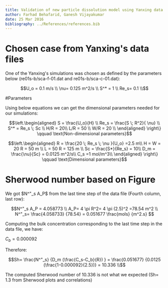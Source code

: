 ```yaml
---
title: Validation of new particle dissolution model using Yanxing data
author: Farhad Behafarid, Ganesh Vijayakumar
date: 25 Mar 2016
bibliography: ../References/references.bib
---
```




# Chosen case from Yanxing's data files
One of the Yanxing's simulations was chosen as defined by the parameters below (re01s-b/sca-f-01.dat and re01s-b/sca-c-01.dat):

~~~math
U_o = 0.1 m/s \\
\nu= 0.125 m^2/s \\
S^* = 1 \\
Re_s= 0.1 \\
~~~

<!---
The output plots are presented in Figures below

#### Figure: {#Chhosen-Case-Scalar}
![Sc=10](./yanxingSphereData/re01s-b/scalar_Both_Re01_Sc10.png){width=50%}
Caption: Total scalar released form Yanxing data 

#### Figure: {#Chhosen-Case-Flux}
![Sc=10](./yanxingSphereData/re01s-b/Scalar_Release_At_each_Timestep_SC10_REs01_25_Mar_16_Farhad.png){width=50%}
Caption: $q^"A$  from Yanxing data

#### Figure: {#Chhosen-Case-Cb}
![Sc=10](./yanxingSphereData/re01s-b/Cb_over_Cs_Re01_Sc10.png){width=50%}
Caption: $C_b/C_s$ based on Yanxing data 
--->




#Parameters

Using below equations we can get the dimensional parameters needed for our simulations:

~~~math
\left.\begin{aligned}
S    = \frac{U_o}{H} \\
Re_s = \frac{S \; R^2}{ \nu} \\
S^*  = Re_s \; Sc \\
H/R = 20\\
L/R = 50 \\
W/R = 20 \\
\end{aligned}
\right\}
\qquad \text{Non-dimensional parameters}
~~~


~~~math
\left.\begin{aligned}
R   = \frac{20 \; Re_s \; \nu }{U_o} =2.5 m\\
H = W = 20 R = 50 m  \\
L = 50 R = 125 m \\
Sc  = \frac{S*}{Re_s} = 10\\
D_m = \frac{\nu}{Sc} = 0.0125 m^2/s\\
C_s =1 mol/m^3\\
\end{aligned}
\right\}
\qquad \text{Dimensional parameters}
~~~





# Sherwood number based on Figure

We got $N^"_s A_P$ from the last time step of the data file (Fourth column, last row):


~~~math
N^"_s A_P =  4.058773 \\
A_P= 4 \pi R^2= 4 \pi (2.5)^2 =78.54 m^2 \\
N^"_s= \frac{4.058733} {78.54} = 0.051677 \frac{mols} {m^2.s} 
~~~

Computing the bulk concentration corresponding to the last time step in the data file, we have:

$C_b= 0.000092$

Therefore:

~~~math
Sh= \frac{N^"_s} {D_m  (\frac{C_s-C_b}{R}) } = \frac{0.051677} {0.0125 (\frac{1-0.000092}{2.5})} = 10.336   \\
~~~

The computed Sherwood number of 10.336 is not what we  expected (Sh= 1.3 from Sherwood plots and correlations)





